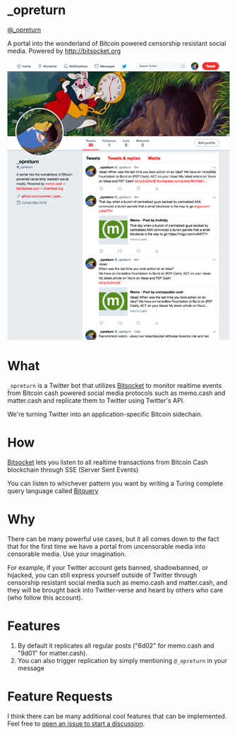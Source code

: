 # _opreturn

[@_opreturn](https://twitter.com/_opreturn)

A portal into the wonderland of Bitcoin powered censorship resistant social media. Powered by http://bitsocket.org

![img](./screen.png)

# What

`_opreturn` is a Twitter bot that utilizes [Bitsocket](https://bitsocket.org) to monitor realtime events from Bitcoin cash powered social media protocols such as memo.cash and matter.cash and replicate them to Twitter using Twitter's API.

We're turning Twitter into an application-specific Bitcoin sidechain.

# How

[Bitsocket](https://bitsocket.org) lets you listen to all realtime transactions from Bitcoin Cash blockchain through SSE (Server Sent Events)

You can listen to whichever pattern you want by writing a Turing complete query language called [Bitquery](https://docs.bitdb.network/docs/query_v3)

# Why

There can be many powerful use cases, but it all comes down to the fact that for the first time we have a portal from uncensorable media into censorable media. Use your imagination.

For example, if your Twitter account gets banned, shadowbanned, or hijacked, you can still express yourself outside of Twitter through censorship resistant social media such as memo.cash and matter.cash, and they will be brought back into Twitter-verse and heard by others who care (who follow this account).

# Features

1. By default it replicates all regular posts ("6d02" for memo.cash and "9d01" for matter.cash).
2. You can also trigger replication by simply mentioning `@_opreturn` in your message

# Feature Requests

I think there can be many additional cool features that can be implemented. Feel free to [open an issue to start a discussion](https://github.com/unwriter/_opreturn/issues/new).

